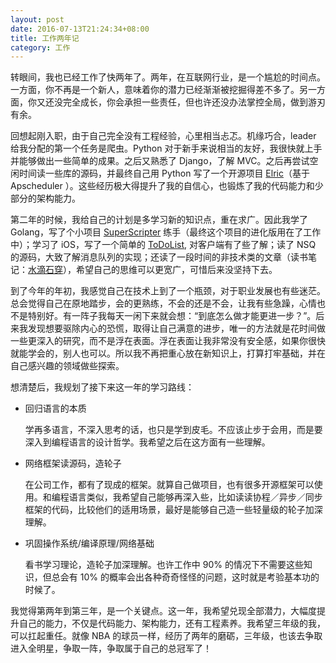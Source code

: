 ```yaml
---
layout: post
date: 2016-07-13T21:24:34+08:00
title: 工作两年记
category: 工作
---
```


转眼间，我也已经工作了快两年了。两年，在互联网行业，是一个尴尬的时间点。一方面，你不再是一个新人，意味着你的潜力已经渐渐被挖掘得差不多了。另一方面，你又还没完全成长，你会承担一些责任，但也许还没办法掌控全局，做到游刃有余。

回想起刚入职，由于自己完全没有工程经验，心里相当忐忑。机缘巧合，leader 给我分配的第一个任务是爬虫。Python 对于新手来说相当的友好，我很快就上手并能够做出一些简单的成果。之后又熟悉了 Django，了解 MVC。之后再尝试空闲时间读一些库的源码，并最终自己用 Python 写了一个开源项目 [Elric](https://github.com/Masutangu/Elric)（基于 Apscheduler ）。这些经历极大得提升了我的自信心，也锻炼了我的代码能力和少部分的架构能力。

第二年的时候，我给自己的计划是多学习新的知识点，重在求广。因此我学了 Golang，写了个小项目 [SuperScripter](https://github.com/Masutangu/SuperScripter) 练手（最终这个项目的进化版用在了工作中）；学习了 iOS，写了一个简单的 [ToDoList](https://github.com/Masutangu/ToDo), 对客户端有了些了解；读了 NSQ 的源码，大致了解消息队列的实现；还读了一段时间的非技术类的文章（读书笔记：[水滴石穿](http://masutangu.com/2015/12/dewdrop-note-1/)），希望自己的思维可以更宽广，可惜后来没坚持下去。

到了今年的年初，我感觉自己在技术上到了一个瓶颈，对于职业发展也有些迷茫。总会觉得自己在原地踏步，会的更熟练，不会的还是不会，让我有些急躁，心情也不是特别好。有一阵子我每天一闲下来就会想：“到底怎么做才能更进一步？”。后来我发现想要驱除内心的恐慌，取得让自己满意的进步，唯一的方法就是花时间做一些更深入的研究，而不是浮在表面。浮在表面让我非常没有安全感，如果你很快就能学会的，别人也可以。所以我不再把重心放在新知识上，打算打牢基础，并在自己感兴趣的领域做些探索。

想清楚后，我规划了接下来这一年的学习路线：

* 回归语言的本质

    学再多语言，不深入思考的话，也只是学到皮毛。不应该止步于会用，而是要深入到编程语言的设计哲学。我希望之后在这方面有一些理解。

* 网络框架读源码，造轮子

    在公司工作，都有了现成的框架。就算自己做项目，也有很多开源框架可以使用。和编程语言类似，我希望自己能够再深入些，比如读读协程／异步／同步框架的代码，比较他们的适用场景，最好是能够自己造一些轻量级的轮子加深理解。

* 巩固操作系统/编译原理/网络基础

    看书学习理论，造轮子加深理解。也许工作中 90% 的情况下不需要这些知识，但总会有 10% 的概率会出各种奇奇怪怪的问题，这时就是考验基本功的时候了。

我觉得第两年到第三年，是一个关键点。这一年，我希望兑现全部潜力，大幅度提升自己的能力，不仅是代码能力、架构能力，还有工程素养。我希望三年级的我，可以扛起重任。就像 NBA 的球员一样，经历了两年的磨砺，三年级，也该去争取进入全明星，争取一阵，争取属于自己的总冠军了！

